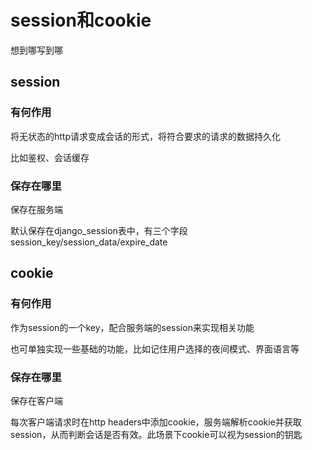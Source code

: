 # session和cookie

想到哪写到哪

## session

### 有何作用

将无状态的http请求变成会话的形式，将符合要求的请求的数据持久化

比如鉴权、会话缓存

### 保存在哪里

保存在服务端

默认保存在django_session表中，有三个字段session_key/session_data/expire_date

## cookie

### 有何作用

作为session的一个key，配合服务端的session来实现相关功能

也可单独实现一些基础的功能，比如记住用户选择的夜间模式、界面语言等

### 保存在哪里

保存在客户端

每次客户端请求时在http headers中添加cookie，服务端解析cookie并获取session，从而判断会话是否有效。此场景下cookie可以视为session的钥匙
